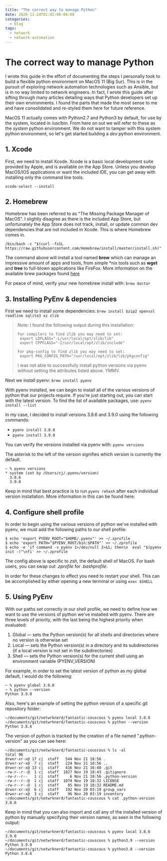 ```yaml
---
title: "The correct way to manage Python"
date: 2020-11-24T01:02:00-04:00
categories:
  - blog
tags:
  - network
  - network-automation
---
```


# The correct way to manage Python

I wrote this guide in the effort of documenting the steps I personally took to build a flexible python environment on MacOS 11 (Big Sur). This is in the pursuit of exploring network automation technologies such as Ansible, but is in no way limited to network engineers. In fact, I wrote this guide after sifting through many articles detailing ways that Python developers set up their own environments. I found the parts that made the most sense to me and have consolidated and re-styled them here for future reference.

MacOS 11 actually comes with Python2.7 and Python3 by default, for use by the system, located in /usr/bin. From here on out we will refer to these as the *system* python environment. We do not want to tamper with this system python environment, so let's get started building a *dev* python environment.

## 1. Xcode
First, we need to install Xcode. Xcode is a basic local development suite provided by Apple, and is available on the App Store. Unless you develop MacOS/IOS applications or want the included IDE, you can get away with installing only the command line tools.

`xcode-select --install`

## 2. Homebrew
Homebrew has been referred to as "The Missing Package Manager of MacOS". I slightly disagree as there is the included App Store, but unfortunately the App Store does not track, install, or update common dev dependencies that are not included in Xcode. This is where Homebrew comes in.

```
/bin/bash -c "$(curl -fsSL https://raw.githubusercontent.com/Homebrew/install/master/install.sh)"
```

The command above will install a tool named **brew** which can manage an impressive amount of apps and tools, from simple *nix tools such as **wget** and **tree** to full-blown applications like FireFox. More information on the available brew packages found [here](https://formulae.brew.sh/formula/)

For peace of mind, verify your new homebrew install with:
` brew doctor `

## 3. Installing PyEnv & dependencies
First we need to install some dependencies:
`‌brew install bzip2 openssl readline sqlite3 xz zlib`

> Note: I found the following output during this installation:
> ```
>For compilers to find zlib you may need to set:
>  export LDFLAGS="-L/usr/local/opt/zlib/lib"
>  export CPPFLAGS="-I/usr/local/opt/zlib/include"
>
>For pkg-config to find zlib you may need to set:
>  export PKG_CONFIG_PATH="/usr/local/opt/zlib/lib/pkgconfig"
>```
> I was not able to successfully install python versions via pyenv without setting the attributes listed above. YMMV.

Next we install pyenv: `brew install pyenv`

With pyenv installed, we can begin to install all of the various versions of python that our projects require. If you're just starting out, you can start with the latest version. To find the list of available packages, use: `pyenv install --list`

In my case, I decided to install versions 3.8.6 and 3.9.0 using the following commands:
* `pyenv install 3.8.6`
* `pyenv install 3.9.0`

You can verify the versions installed via pyenv with: `pyenv versions`

The asterisk to the left of the version signifies which version is currently the default.

```
~ % pyenv versions
* system (set by /Users/cj/.pyenv/version)
  3.8.6
  3.9.0
```

Keep in mind that best practice is to run `pyenv rehash` after each individual version installation. More information in this can be found here: 

## 4. Configure shell profile
In order to begin using the various versions of python we've installed with pyenv, we must add the following paths to our shell profile:

```
$ echo 'export PYENV_ROOT="$HOME/.pyenv"' >> ~/.zprofile
$ echo 'export PATH="$PYENV_ROOT/bin:$PATH"' >> ~/.zprofile
$ echo -e 'if command -v pyenv 1>/dev/null 2>&1; then\n  eval "$(pyenv init -)"\nfi' >> ~/.zprofile
```

The config above is specific to *zsh*, the default shell of MacOS. For bash users, you can swap out *.zprofile* for *.bashprofile*.

In order for these changes to effect you need to restart your shell. This can be accomplished by either opening a new terminal or using `exec $SHELL`

## 5. Using PyEnv

With our paths set correctly in our shell profile, we need to define how we want to use the versions of python we've installed with pyenv. There are three levels of priority, with the last being the highest priority when evaluated:

1. Global — sets the Python version(s) for all shells and directories where no version is otherwise set
2. Local — sets the Python version(s) in a directory and its subdirectories (if a local version is not set in the subdirectories)
3. Shell — sets the Python version(s) for the current shell using an environment variable (PYENV_VERSION)

For example, in order to set the latest version of python as my global default, I would do the following:

```
~ % pyenv global 3.9.0
~ % python --version  
Python 3.9.0
```

Also, here's an example of setting the python version of a specific git repository folder:

```
~/documents/git/netwrknerd/fantastic-couscous % pyenv local 3.8.6
~/documents/git/netwrknerd/fantastic-couscous % python --version
Python 3.8.6
```

The version of python is tracked by the creation of a file named ".python-version" as you can see here:

```
~/documents/git/netwrknerd/fantastic-couscous % ls -al
total 96
drwxr-xr-x@ 17 cj  staff   544 Nov 21 18:56 .
drwxr-xr-x@  7 cj  staff   224 Nov 21 18:56 ..
drwxr-xr-x@ 13 cj  staff   416 Nov 21 16:40 .git
-rw-r--r--@  1 cj  staff  1827 Nov 19 18:43 .gitignore
-rw-r--r--   1 cj  staff     6 Nov 21 18:56 .python-version
-rw-r--r--@  1 cj  staff  1074 Nov 19 18:32 LICENSE
-rw-r--r--@  1 cj  staff    85 Nov 19 18:32 README.md
drwxr-xr-x@  6 cj  staff   192 Nov 20 03:19 group_vars
drwxr-xr-x@  3 cj  staff    96 Nov 20 03:19 inventory
~/documents/git/netwrknerd/fantastic-couscous % cat .python-version 
3.8.6
```

Keep in mind that you can also import and call any of the installed version of python by manually specifying their version names, as seen in the following output:

```
~/documents/git/netwrknerd/fantastic-couscous % pyenv local 3.8.6 3.9.0
~/documents/git/netwrknerd/fantastic-couscous % python3.9 --version  
Python 3.9.0
~/documents/git/netwrknerd/fantastic-couscous % python3.8 --version 
Python 3.8.6
```
